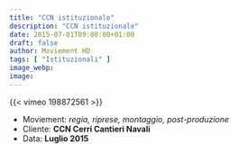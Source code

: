 ```yaml
---
title: "CCN istituzionale"
description: "CCN istituzionale"
date: 2015-07-01T09:00:00+01:00
draft: false
author: Moviement HD
tags: [ "Istituzionali" ]
image_webp:
image:
---
```


{{< vimeo 198872561 >}}
<br>

- Moviement: *regia, riprese, montaggio, post-produzione*
- Cliente: **CCN Cerri Cantieri Navali**
- Data: **Luglio 2015**
